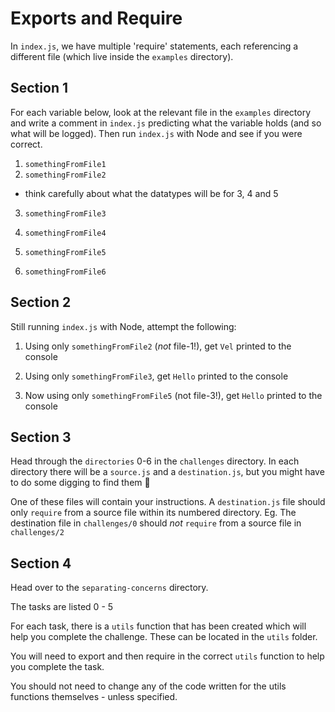 # Exports and Require

In `index.js`, we have multiple 'require' statements, each referencing a different file (which live inside the `examples` directory).

## Section 1

For each variable below, look at the relevant file in the `examples` directory and write a comment in `index.js` predicting what the variable holds (and so what will be logged). Then run `index.js` with Node and see if you were correct.

1. `somethingFromFile1`
2. `somethingFromFile2`

- think carefully about what the datatypes will be for 3, 4 and 5

3. `somethingFromFile3`
4. `somethingFromFile4`
5. `somethingFromFile5`

6. `somethingFromFile6`

## Section 2

Still running `index.js` with Node, attempt the following:

1. Using only `somethingFromFile2` (_not_ file-1!), get `Vel` printed to the console

2. Using only `somethingFromFile3`, get `Hello` printed to the console

3. Now using only `somethingFromFile5` (not file-3!), get `Hello` printed to the console

## Section 3

Head through the `directories` 0-6 in the `challenges` directory. In each directory there will be a `source.js` and a `destination.js`, but you might have to do some digging to find them 🔎

One of these files will contain your instructions. A `destination.js` file should only `require` from a source file within its numbered directory.
Eg. The destination file in `challenges/0` should _not_ `require` from a source file in `challenges/2`

## Section 4

Head over to the `separating-concerns` directory.

The tasks are listed 0 - 5

For each task, there is a `utils` function that has been created which will help you complete the challenge. These can be located in the `utils` folder.

You will need to export and then require in the correct `utils` function to help you complete the task.

You should not need to change any of the code written for the utils functions themselves - unless specified.
